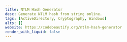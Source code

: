 ```yaml
---
title: NTLM Hash Generator
desc: Generate NTLM hash from string online.
tags: [ActiveDirectory, Cryptography, Windows]
alts: []
website: https://codebeautify.org/ntlm-hash-generator
render_with_liquid: false
---
```

